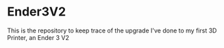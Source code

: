 # Ender3V2
This is the repository to keep trace of the upgrade I've done to my first 3D Printer, an Ender 3 V2
